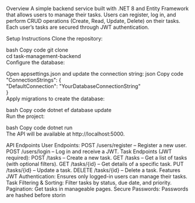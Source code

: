 Overview
A simple backend service built with .NET 8 and Entity Framework that allows users to manage their tasks. Users can register, log in, and perform CRUD operations (Create, Read, Update, Delete) on their tasks. Each user’s tasks are secured through JWT authentication.

Setup Instructions
Clone the repository:

bash
Copy code
git clone <repository-link>  
cd task-management-backend  
Configure the database:

Open appsettings.json and update the connection string:
json
Copy code
"ConnectionStrings": {  
  "DefaultConnection": "YourDatabaseConnectionString"  
}  
Apply migrations to create the database:

bash
Copy code
dotnet ef database update  
Run the project:

bash
Copy code
dotnet run  
The API will be available at http://localhost:5000.

API Endpoints
User Endpoints:
POST /users/register – Register a new user.
POST /users/login – Log in and receive a JWT.
Task Endpoints (JWT required):
POST /tasks – Create a new task.
GET /tasks – Get a list of tasks (with optional filters).
GET /tasks/{id} – Get details of a specific task.
PUT /tasks/{id} – Update a task.
DELETE /tasks/{id} – Delete a task.
Features
JWT Authentication: Ensures only logged-in users can manage their tasks.
Task Filtering & Sorting: Filter tasks by status, due date, and priority.
Pagination: Get tasks in manageable pages.
Secure Passwords: Passwords are hashed before storin

